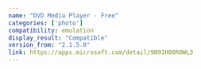 ```yaml
---
name: "DVD Media Player - Free"
categories: ['photo']
compatibility: emulation
display_result: "Compatible"
version_from: "2.1.5.0"
link: https://apps.microsoft.com/detail/9N91H08R0WL3
---
```

